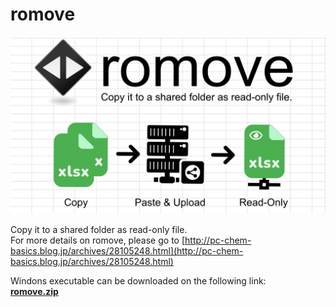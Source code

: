 # romove

<div align="left">
<img src="Image.png" width="600">
</div>

Copy it to a shared folder as read-only file.  
For more details on romove, please go to [http://pc-chem-basics.blog.jp/archives/28105248.html](http://pc-chem-basics.blog.jp/archives/28105248.html)  

Windons executable can be downloaded on the following link:  
[**romove.zip**](https://github.com/RyokoKuga/romove/releases/download/2.0.0/romove.zip)
